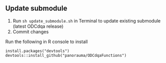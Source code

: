 ## Update submodule

1. Run `sh update_submodule.sh` in Terminal to update existing submodule (latest ODCdqa release)
1. Commit changes

Run the following in R console to install

```{r}
install.packages("devtools")
devtools::install_github("panorauma/ODCdqaFunctions")
```
